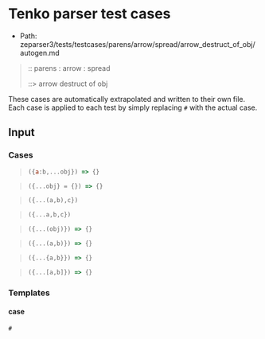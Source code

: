 # Tenko parser test cases

- Path: zeparser3/tests/testcases/parens/arrow/spread/arrow_destruct_of_obj/autogen.md

> :: parens : arrow : spread
>
> ::> arrow destruct of obj

These cases are automatically extrapolated and written to their own file.
Each case is applied to each test by simply replacing `#` with the actual case.

## Input

### Cases

> `````js
> ({a:b,...obj}) => {}
> `````

> `````js
> ({...obj} = {}) => {}
> `````

> `````js
> ({...(a,b),c})
> `````

> `````js
> ({...a,b,c})
> `````

> `````js
> ({...(obj)}) => {}
> `````

> `````js
> ({...(a,b)}) => {}
> `````

> `````js
> ({...{a,b}}) => {}
> `````

> `````js
> ({...[a,b]}) => {}
> `````

### Templates

#### case

`````js
#
`````
